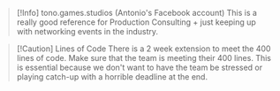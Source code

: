> [!Info] tono.games.studios (Antonio's Facebook account)
> This is a really good reference for Production Consulting + just keeping up with networking events in the industry.

>[!Caution] Lines of Code
>There is a 2 week extension to meet the 400 lines of code. Make sure that the team is meeting their 400 lines. This is essential because we don't want to have the team be stressed or playing catch-up with a horrible deadline at the end.
